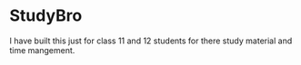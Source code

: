# StudyBro
I have built this just for class 11 and 12 students for there study material and time mangement.
